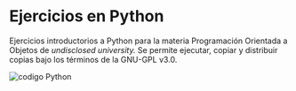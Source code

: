 Ejercicios en Python
====================

Ejercicios introductorios a Python para la materia Programación Orientada a Objetos de *undisclosed university.* Se permite ejecutar, copiar y distribuir copias bajo los términos de la GNU-GPL v3.0.

![codigo Python](../assets/python_sample_code.jpg)
